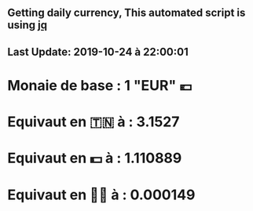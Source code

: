 ## Getting daily currency, This automated script is using [jq](https://stedolan.github.io/jq/)
## Last Update:  2019-10-24 à 22:00:01
 # Monaie de base : 1 "EUR" 💶 
 # Equivaut en 🇹🇳 à :  3.1527 
 # Equivaut en 💵 à : 1.110889
 # Equivaut en 🐱‍💻 à :  0.000149
